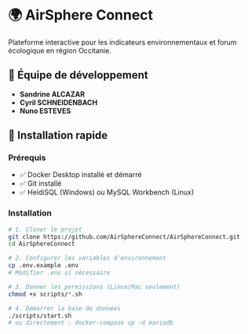 # 🌍 AirSphere Connect

Plateforme interactive pour les indicateurs environnementaux et forum écologique en région Occitanie.

## 👥 Équipe de développement
- **Sandrine ALCAZAR**
- **Cyril SCHNEIDENBACH**
- **Nuno ESTEVES**

## 🚀 Installation rapide

### Prérequis
- ✅ Docker Desktop installé et démarré
- ✅ Git installé
- ✅ HeidiSQL (Windows) ou MySQL Workbench (Linux)

### Installation
```bash
# 1. Cloner le projet
git clone https://github.com/AirSphereConnect/AirSphereConnect.git
cd AirSphereConnect

# 2. Configurer les variables d'environnement
cp .env.example .env
# Modifier .env si nécessaire

# 3. Donner les permissions (Linux/Mac seulement)
chmod +x scripts/*.sh

# 4. Démarrer la base de données
./scripts/start.sh
# ou directement : docker-compose up -d mariadb